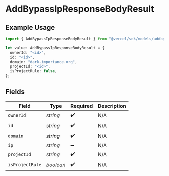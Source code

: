 # AddBypassIpResponseBodyResult

## Example Usage

```typescript
import { AddBypassIpResponseBodyResult } from "@vercel/sdk/models/addbypassipop.js";

let value: AddBypassIpResponseBodyResult = {
  ownerId: "<id>",
  id: "<id>",
  domain: "dark-importance.org",
  projectId: "<id>",
  isProjectRule: false,
};
```

## Fields

| Field              | Type               | Required           | Description        |
| ------------------ | ------------------ | ------------------ | ------------------ |
| `ownerId`          | *string*           | :heavy_check_mark: | N/A                |
| `id`               | *string*           | :heavy_check_mark: | N/A                |
| `domain`           | *string*           | :heavy_check_mark: | N/A                |
| `ip`               | *string*           | :heavy_minus_sign: | N/A                |
| `projectId`        | *string*           | :heavy_check_mark: | N/A                |
| `isProjectRule`    | *boolean*          | :heavy_check_mark: | N/A                |